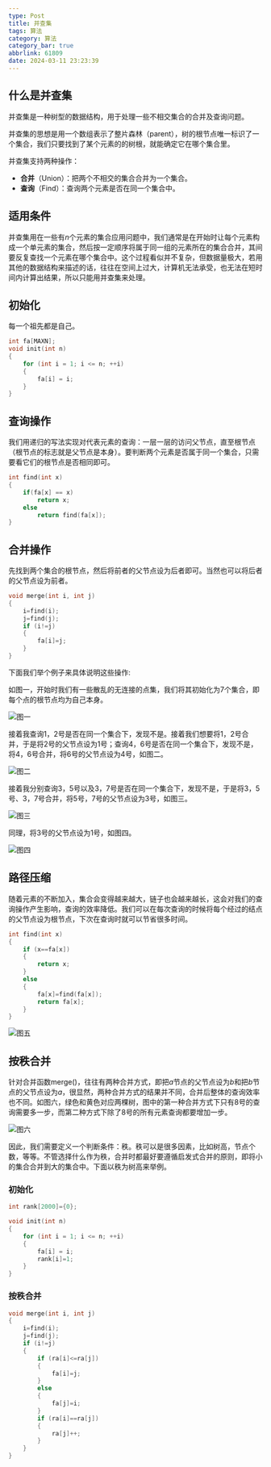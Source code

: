 ```yaml
---
type: Post
title: 并查集
tags: 算法
category: 算法
category_bar: true
abbrlink: 61809
date: 2024-03-11 23:23:39
---
```


## 什么是并查集

并查集是一种树型的数据结构，用于处理一些不相交集合的合并及查询问题。

并查集的思想是用一个数组表示了整片森林（parent），树的根节点唯一标识了一个集合，我们只要找到了某个元素的的树根，就能确定它在哪个集合里。

并查集支持两种操作：

- **合并**（Union）：把两个不相交的集合合并为一个集合。
- **查询**（Find）：查询两个元素是否在同一个集合中。

## 适用条件

并查集用在一些有$n$个元素的集合应用问题中，我们通常是在开始时让每个元素构成一个单元素的集合，然后按一定顺序将属于同一组的元素所在的集合合并，其间要反复查找一个元素在哪个集合中。这个过程看似并不复杂，但数据量极大，若用其他的数据结构来描述的话，往往在空间上过大，计算机无法承受，也无法在短时间内计算出结果，所以只能用并查集来处理。

## 初始化

每一个祖先都是自己。

```cpp
int fa[MAXN];
void init(int n)
{
    for (int i = 1; i <= n; ++i)
    {
        fa[i] = i;
    }
}
```

## 查询操作

我们用递归的写法实现对代表元素的查询：一层一层的访问父节点，直至根节点（根节点的标志就是父节点是本身）。要判断两个元素是否属于同一个集合，只需要看它们的根节点是否相同即可。

```cpp
int find(int x)
{
    if(fa[x] == x)
        return x;
    else
        return find(fa[x]);
}
```

## 合并操作

先找到两个集合的根节点，然后将前者的父节点设为后者即可。当然也可以将后者的父节点设为前者。

```cpp
void merge(int i, int j)
{
    i=find(i);
    j=find(j);
    if (i!=j)
    {
        fa[i]=j;
    }
}
```

下面我们举个例子来具体说明这些操作:

如图一，开始时我们有一些散乱的无连接的点集，我们将其初始化为7个集合，即每个点的根节点均为自己本身。

![图一](/img/blog/bcj/1.png)

接着我查询1，2号是否在同一个集合下，发现不是。接着我们想要将1，2号合并，于是将2号的父节点设为1号；查询4，6号是否在同一个集合下，发现不是，将4，6号合并，将6号的父节点设为4号，如图二。

![图二](/img/blog/bcj/2.png)

接着我分别查询3，5号以及3，7号是否在同一个集合下，发现不是，于是将3，5号、3，7号合并，将5号，7号的父节点设为3号，如图三。

![图三](/img/blog/bcj/3.png)

同理，将3号的父节点设为1号，如图四。

![图四](/img/blog/bcj/4.png)

## 路径压缩

随着元素的不断加入，集合会变得越来越大，链子也会越来越长，这会对我们的查询操作产生影响，查询的效率降低。我们可以在每次查询的时候将每个经过的结点的父节点设为根节点，下次在查询时就可以节省很多时间。

```cpp
int find(int x)
{
    if (x==fa[x])
    {
        return x;
    }
    else
    {
        fa[x]=find(fa[x]);
        return fa[x];
    }
}
```

![图五](/img/blog/bcj/5.png)

## 按秩合并

针对合并函数merge()，往往有两种合并方式，即把$a$节点的父节点设为$b$和把$b$节点的父节点设为$a$，很显然，两种合并方式的结果并不同，合并后整体的查询效率也不同。如图六，绿色和黄色对应两棵树，图中的第一种合并方式下只有8号的查询需要多一步，而第二种方式下除了8号的所有元素查询都要增加一步。

![图六](/img/blog/bcj/6.png)

因此，我们需要定义一个判断条件：秩。秩可以是很多因素，比如树高，节点个数，等等。不管选择什么作为秩，合并时都最好要遵循启发式合并的原则，即将小的集合合并到大的集合中。下面以秩为树高来举例。

### 初始化

```cpp
int rank[2000]={0};

void init(int n)
{
    for (int i = 1; i <= n; ++i)
    {
        fa[i] = i;
        rank[i]=1;
    }
}
```

### 按秩合并

```cpp
void merge(int i, int j)
{
    i=find(i);
    j=find(j);
    if (i!=j)
    {
        if (ra[i]<=ra[j])
        {
            fa[i]=j;
        }
        else
        {
            fa[j]=i;
        }
        if (ra[i]==ra[j])
        {
            ra[j]++;
        }
    }
}
```
